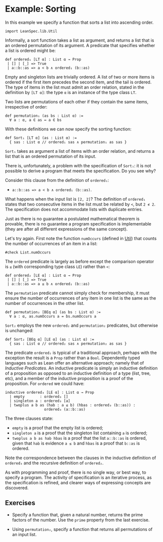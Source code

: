 # Example: Sorting

In this example we specify a function that sorts a list into ascending order.

```lean
import LeanSpec.lib.Util
```

Informally, a sort function takes a list as argument, and returns a list that
is an ordered permutation of its argument. A predicate that specifies whether
a list is ordered might be:

```lean
def ordered₁ [LT α] : List α → Prop
 | [] | [_] => True
 | a::b::as => a < b ∧ ordered₁ (b::as)
```

Empty and singleton lists are trivially ordered. A list of two or more items is ordered
if the first item precedes the second item, and the tail is ordered. The type of items in
the list must admit an order relation, stated in the definition by `[LT α]`: the type `α`
is an instance of the type class `LT`.

Two lists are permutations of each other if they contain the same items, irrespective of order:

```lean
def permutation₁ (as bs : List α) :=
  ∀ a : α, a ∈ as ↔ a ∈ bs
```

With these definitions we can now specify the sorting function:

```lean
def Sort₁ [LT α] (as : List α) :=
  { sas : List α // ordered₁ sas ∧ permutation₁ as sas }
```

`Sort₁` takes as argument a list of items with an order relation,
and returns a list that is an ordered permutation of its input.

There is, unfortunately, a problem with the specification of `Sort₁`: it is not
possible to derive a program that meets the specification. Do you see why?

Consider this clause from the definition of `ordered₁`:
- `a::b::as => a < b ∧ ordered₁ (b::as)`.

What happens when the input list is `[2, 2]`? The definition of `ordered₁` states that two
consecutive items in the list must be related by `<`, but `2 ≮ 2`. The specification does
not accommodate lists with duplicate entries.

Just as there is no guarantee a postulated mathematical theorem is provable,
there is no guarantee a program specification is implementable (they are after
all different expressions of the same concept).

Let's try again. First note the function `numOccurs` (defined in [Util](lib/Util.md)) that counts
the number of occurrences of an item in a list:

```lean
#check List.numOccurs
```

The `ordered` predicate is largely as before except the comparison operator
is `≤` (with corresponding type class `LE`) rather than `<`:

```lean
def ordered₂ [LE α] : List α → Prop
 | [] | [_] => True
 | a::b::as => a ≤ b ∧ ordered₂ (b::as)
```

The `permutation` predicate cannot simply check for membership, it must ensure
the number of occurrences of any item in one list is the same as the number of
occurrences in the other list.

```lean
def permutation₂ [BEq α] (as bs : List α) :=
  ∀ a : α, as.numOccurs a = bs.numOccurs a
```

`Sort₂` employs the new `ordered₂` and `permutation₂` predicates, but otherwise is
unchanged:

```lean
def Sort₂ [BEq α] [LE α] (as : List α) :=
  { sas : List α // ordered₂ sas ∧ permutation₂ as sas }
```

The predicate `ordered₂` is typical of a traditional approach, perhaps with the
exception the result is a `Prop` rather than a `Bool`. Dependently typed
languages such as Lean offer an alternative approach; namely that of _Inductive Predicates_.
An inductive predicate is simply an inductive definition of a proposition as opposed to
an inductive definition of a type (list, tree, etc), and a member of the
inductive proposition is a proof of the proposition. For `ordered` we could have:

```lean
inductive ordered₃ [LE α] : List α → Prop
  | empty       : ordered₃ []
  | singleton a : ordered₃ [a]
  | twoplus a b as (hab : a ≤ b) (hbas : ordered₃ (b::as)) :
                  ordered₃ (a::b::as)
```

The three clauses state:
- `empty` is a proof that the empty list is ordered;
- `singleton a` is a proof that the singleton list containing `a` is ordered;
- `twoplus a b as hab hbas` is a proof that the list `a::b::as` is ordered,
given that `hab` is evidence `a ≤ b` and `hbas` is a proof that `b::as` is ordered.

Note the correspondence between the clauses in the inductive definition of `ordered₃`
and the recursive definition of `ordered₂`.

As with programming and proof, there is no single way, or best way, to specify a
program. The activity of specification is an iterative process, as the specification
is refined, and clearer ways of expressing concepts are discovered.

## Exercises

- Specify a function that, given a natural number, returns the prime factors of the number.
Use the `prime` property from the last exercise.

- Using `permutation₂`, specify a function that returns all permutations of an input list.
